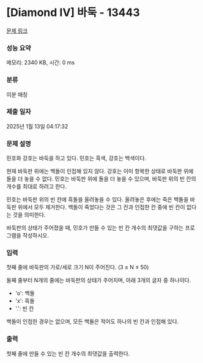 # [Diamond IV] 바둑 - 13443 

[문제 링크](https://www.acmicpc.net/problem/13443) 

### 성능 요약

메모리: 2340 KB, 시간: 0 ms

### 분류

이분 매칭

### 제출 일자

2025년 1월 13일 04:17:32

### 문제 설명

<p>민호화 강호는 바둑을 하고 있다. 민호는 흑색, 강호는 백색이다.</p>

<p>현재 바둑판 위에는 백돌이 인접해 있지 않다. 강호는 이미 항복한 상태로 바둑판 위에 돌을 더 놓을 수 없다. 민호는 바둑판 위에 돌을 더 놓을 수 있으며, 바둑판 위의 빈 칸의 개수를 최대로 하려고 한다.</p>

<p>민호는 바둑판 위의 빈 칸에 흑돌을 올려놓을 수 있다. 올려놓은 후에는 죽은 백돌을 바둑판 위에서 모두 제거한다. 백돌이 죽었다는 것은 그 칸과 인접한 칸 중에 빈 칸이 없다는 것을 의미한다.</p>

<p>바둑판의 상태가 주어졌을 때, 민호가 만들 수 있는 빈 칸 개수의 최댓값을 구하는 프로그램을 작성하시오.</p>

### 입력 

 <p>첫째 줄에 바둑판의 가로/세로 크기 N이 주어진다. (3 ≤ N ≤ 50)</p>

<p>둘째 줄부터 N개의 줄에는 바둑판의 상태가 주어지며, 아래 3개의 글자 중 하나이다.</p>

<ul>
	<li>'o': 백돌</li>
	<li>'x': 흑돌</li>
	<li>'.': 빈 칸</li>
</ul>

<p>백돌이 인접한 경우는 없으며, 모든 백돌은 적어도 하나의 빈 칸과 인접해 있다.</p>

### 출력 

 <p>첫째 줄에 만들 수 있는 빈 칸 개수의 최댓값을 출력한다.</p>

